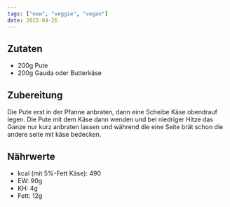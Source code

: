 ```yaml
---
tags: ["new", "veggie", "vegan"]
date: 2015-04-26
---
```


## Zutaten
- 200g  Pute
- 200g  Gauda oder Butterkäse

## Zubereitung
Die Pute erst in der Pfanne anbraten, dann eine Scheibe Käse obendrauf legen. Die Pute mit dem Käse dann wenden und bei niedriger Hitze das Ganze nur kurz anbraten lassen und während die eine Seite brät schon die andere seite mit käse bedecken.

## Nährwerte
- kcal (mit 5%-Fett Käse): 490
- EW:   90g
- KH:    4g
- Fett: 12g

